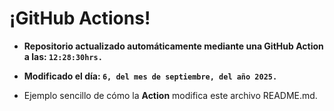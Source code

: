 # ¡GitHub Actions!
* **Repositorio actualizado automáticamente mediante una GitHub Action a las: `12:28:30hrs.`**
* **Modificado el día: `6, del mes de septiembre, del año 2025.`**

* Ejemplo sencillo de cómo la **Action** modifica este archivo README.md.
